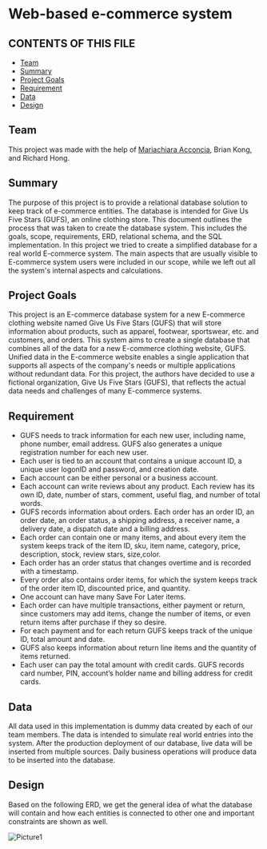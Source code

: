 # Web-based e-commerce system

## CONTENTS OF THIS FILE

- [Team](#Team)
- [Summary](#Summary)
- [Project Goals](#project_goals)
- [Requirement](#requirement)
- [Data](#data)
- [Design](#design)

<a name="Team"/>

## Team

This project was made with the help of [Mariachiara Acconcia](https://github.com/MaryAcconcia), Brian Kong, and Richard Hong.

<a name="Summary"/>

## Summary

The purpose of this project is to provide a relational database solution to keep track of e-commerce entities. The database is intended for Give Us Five Stars (GUFS), an online clothing store. This document outlines the process that was taken to create the database system. This includes the goals, scope, requirements, ERD, relational schema, and the SQL implementation. In this project we tried to create a simplified database for a real world E-commerce system. The main aspects that are usually visible to E-commerce system users were included in our scope, while we left out all the system's internal aspects and calculations.

<a name="project_goals"/>

## Project Goals

This project is an E-commerce database system for a new E-commerce clothing website named Give Us Five Stars (GUFS) that will store information about products, such as apparel, footwear, sportswear, etc. and customers, and orders. This system aims to create a single database that combines all of the data for a new E-commerce clothing website, GUFS. Unified data in the E-commerce website enables a single application that supports all aspects of the company's needs or multiple applications without redundant data. For this project, the authors have decided to use a fictional organization, Give Us Five Stars (GUFS), that reflects the actual data needs and challenges of many E-commerce systems.

<a name="requirement"/>

## Requirement

- GUFS needs to track information for each new user, including name, phone number, email address. GUFS also generates a unique registration number for each new user.
- Each user is tied to an account that contains a unique account ID, a unique user logonID and password, and creation date.
- Each account can be either personal or a business account. 
- Each account can write reviews about any product. Each review has its own ID, date, number of stars, comment, useful flag, and number of total words.
- GUFS records information about orders. Each order has an order ID, an order date, an order status, a shipping address, a receiver name, a delivery date, a dispatch date and a billing address.
- Each order can contain one or many items, and about every item the system keeps track of the item ID, sku, item name, category, price, description, stock, review stars, size,color.
- Each order has an order status that changes overtime and is recorded with a timestamp.
- Every order also contains order items, for which the system keeps track of the order item ID, discounted price, and quantity.
- One account can have many Save For Later items.
- Each order can have multiple transactions, either payment or return, since customers may add items, change the number of items, or even return items after purchase if they so desire. 
- For each payment and for each return GUFS keeps track of the unique ID, total amount and date.
- GUFS also keeps information about return line items and the quantity of items returned.
- Each user can pay the total amount with credit cards. GUFS records card number,  PIN, account’s holder name and billing address for credit cards.

<a name="data"/>

## Data

All data used in this implementation is dummy data created by each of our team members. The data is intended to simulate real world entries into the system. After the production deployment of our database, live data will be inserted from multiple sources. Daily business operations will produce data to be inserted into the database. 

<a name="design"/>

## Design

Based on the following ERD, we get the general idea of what the database will contain and how each entities is connected to other one and important constraints are shown as well.

![Picture1](https://user-images.githubusercontent.com/60947012/102925775-049fd700-4462-11eb-8f02-c0a304b7f1f3.png)



